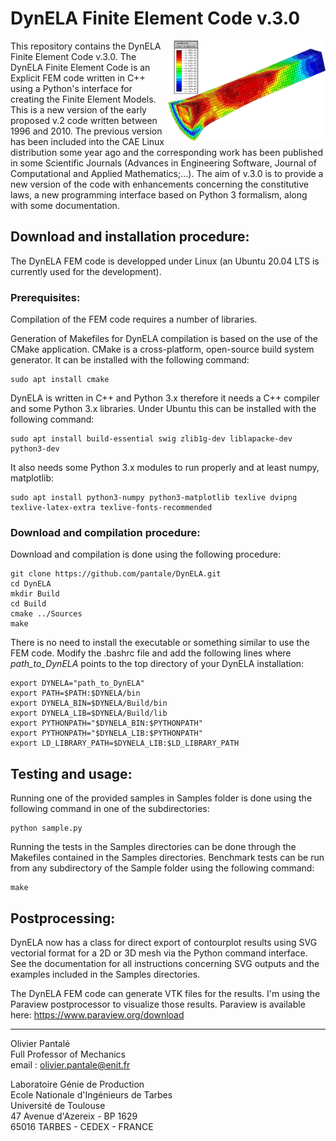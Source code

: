 # DynELA Finite Element Code v.3.0

<img src="Documentation/Figures/Taylor3D.png" width="50%" alt="Taylor impact test" align="right"/>

This repository contains the DynELA Finite Element Code v.3.0. The DynELA Finite Element Code is an Explicit FEM code written in C++ using a Python's interface for creating the Finite Element Models. This is a new version of the early proposed v.2 code written between 1996 and 2010. The previous version has been included into the CAE Linux distribution some year ago and the corresponding work has been published in some Scientific Journals (Advances in Engineering Software, Journal of Computational and Applied Mathematics;...). The aim of v.3.0 is to provide a new version of the code with enhancements concerning the constitutive laws, a new programming interface based on Python 3 formalism, along with some documentation.

## Download and installation procedure:

The DynELA FEM code is developped under Linux (an Ubuntu 20.04 LTS is currently used for the development).

### Prerequisites:

Compilation of the FEM code requires a number of libraries.

Generation of Makefiles for DynELA compilation is based on the use of the CMake application. CMake is a cross-platform, open-source build system generator. It can be installed with the following command:

	sudo apt install cmake

DynELA is written in C++ and Python 3.x therefore it needs a C++ compiler and some Python 3.x libraries. Under Ubuntu this can be installed with the following command:

	sudo apt install build-essential swig zlib1g-dev liblapacke-dev python3-dev

It also needs some Python 3.x modules to run properly and at least numpy, matplotlib:

	sudo apt install python3-numpy python3-matplotlib texlive dvipng texlive-latex-extra texlive-fonts-recommended

### Download and compilation procedure:

Download and compilation is done using the following procedure:

	git clone https://github.com/pantale/DynELA.git
	cd DynELA
	mkdir Build
	cd Build
	cmake ../Sources
	make

There is no need to install the executable or something similar to use the FEM code. Modify the .bashrc file and add the following lines where _path_to_DynELA_ points to the top directory of your DynELA installation:

	export DYNELA="path_to_DynELA"
	export PATH=$PATH:$DYNELA/bin
	export DYNELA_BIN=$DYNELA/Build/bin
	export DYNELA_LIB=$DYNELA/Build/lib
	export PYTHONPATH="$DYNELA_BIN:$PYTHONPATH"
	export PYTHONPATH="$DYNELA_LIB:$PYTHONPATH"
	export LD_LIBRARY_PATH=$DYNELA_LIB:$LD_LIBRARY_PATH

## Testing and usage:

Running one of the provided samples in Samples folder is done using the following command in one of the subdirectories:

	python sample.py

Running the tests in the Samples directories can be done through the Makefiles contained in the Samples directories. Benchmark tests can be run from any subdirectory of the Sample folder using the following command:

	make

## Postprocessing:

DynELA now has a class for direct export of contourplot results using SVG vectorial format for a 2D or 3D mesh via the Python command interface. See the documentation for all instructions concerning SVG outputs and the examples included in the Samples directories.

The DynELA FEM code can generate VTK files for the results. I'm using the Paraview postprocessor to visualize those results. Paraview is available here: https://www.paraview.org/download

***
Olivier Pantalé  
Full Professor of Mechanics  
email : olivier.pantale@enit.fr

Laboratoire Génie de Production  
Ecole Nationale d'Ingénieurs de Tarbes  
Université de Toulouse  
47 Avenue d'Azereix - BP 1629  
65016 TARBES - CEDEX - FRANCE